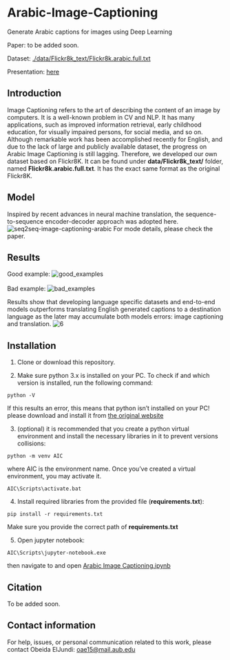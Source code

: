 # Arabic-Image-Captioning
Generate Arabic captions for images using Deep Learning

Paper: to be added soon.

Dataset: [./data/Flickr8k_text/Flickr8k.arabic.full.txt](./data/Flickr8k_text/Flickr8k.arabic.full.txt)

Presentation: [here](https://drive.google.com/file/d/1vt1LcE_0xEFHpQ95bLWLNWqrwZ9AbTS8/view?usp=sharing)

## Introduction
Image Captioning refers to the art of describing the content of an image by computers. It is a well-known problem in CV and NLP. It has many applications, such as improved information retrieval, early childhood education, for visually impaired persons, for social media, and so on. Although remarkable work has been accomplished recently for English, and due to the lack of large and publicly available dataset, the progress on Arabic Image Captioning is still lagging. Therefore, we developed our own dataset based on Flickr8K. It can be found under **data/Flickr8k_text/** folder, named **Flickr8k.arabic.full.txt**. It has the exact same format as the original Flickr8K.

## Model
Inspired by recent advances in neural machine translation, the sequence-to-sequence encoder-decoder approach was adopted here.
![seq2seq-image-captioning-arabic](https://user-images.githubusercontent.com/9033365/50055387-e3ab9980-0156-11e9-859f-dce71314777a.png)
For mode details, please check the paper.

## Results
Good example:
![good_examples](https://user-images.githubusercontent.com/9033365/50055400-181f5580-0157-11e9-8a00-1d7af672b49f.png)
<br /> <br />
Bad example:
![bad_examples](https://user-images.githubusercontent.com/9033365/50055408-2a998f00-0157-11e9-9d63-2b40e46a78f7.png)

Results show that developing language specific datasets and end-to-end models outperforms translating English generated captions to a destination language as the later may accumulate both models errors: image captioning and translation.
![6](https://user-images.githubusercontent.com/9033365/76162680-71f3ad00-6159-11ea-9b19-e8957435336b.PNG)

## Installation
1. Clone or download this repository.

2. Make sure python 3.x is installed on your PC. To check if and which version is installed, run the following command:
```
python -V
```
If this results an error, this means that python isn’t installed on your PC! please download and install it from [the original website](https://www.python.org/)

3. (optional) it is recommended that you create a python virtual environment and install the necessary libraries in it to prevent versions collisions:
```
python -m venv AIC
```
where AIC is the environment name. Once you’ve created a virtual environment, you may activate it.
```
AIC\Scripts\activate.bat
```

4. Install required libraries from the provided file (**requirements.txt**):
```
pip install -r requirements.txt
```
Make sure you provide the correct path of **requirements.txt**

5. Open jupyter notebook:
```
AIC\Scripts\jupyter-notebook.exe
```
then navigate to and open [Arabic Image Captioning.ipynb](./Arabic%20Image%20Captioning.ipynb)


## Citation
To be added soon.

## Contact information
For help, issues, or personal communication related to this work, please contact Obeida ElJundi: [oae15@mail.aub.edu](mailto:oae15@mail.aub.edu)
